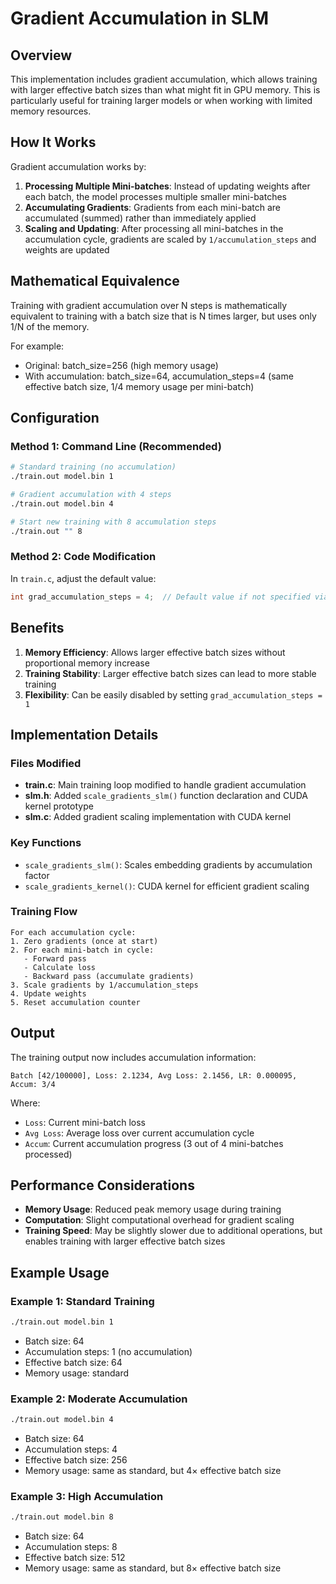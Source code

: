 # Gradient Accumulation in SLM

## Overview

This implementation includes gradient accumulation, which allows training with larger effective batch sizes than what might fit in GPU memory. This is particularly useful for training larger models or when working with limited memory resources.

## How It Works

Gradient accumulation works by:

1. **Processing Multiple Mini-batches**: Instead of updating weights after each batch, the model processes multiple smaller mini-batches
2. **Accumulating Gradients**: Gradients from each mini-batch are accumulated (summed) rather than immediately applied
3. **Scaling and Updating**: After processing all mini-batches in the accumulation cycle, gradients are scaled by `1/accumulation_steps` and weights are updated

## Mathematical Equivalence

Training with gradient accumulation over N steps is mathematically equivalent to training with a batch size that is N times larger, but uses only 1/N of the memory.

For example:
- Original: batch_size=256 (high memory usage)
- With accumulation: batch_size=64, accumulation_steps=4 (same effective batch size, 1/4 memory usage per mini-batch)

## Configuration

### Method 1: Command Line (Recommended)

```bash
# Standard training (no accumulation)
./train.out model.bin 1

# Gradient accumulation with 4 steps
./train.out model.bin 4

# Start new training with 8 accumulation steps
./train.out "" 8
```

### Method 2: Code Modification

In `train.c`, adjust the default value:

```c
int grad_accumulation_steps = 4;  // Default value if not specified via command line
```

## Benefits

1. **Memory Efficiency**: Allows larger effective batch sizes without proportional memory increase
2. **Training Stability**: Larger effective batch sizes can lead to more stable training
3. **Flexibility**: Can be easily disabled by setting `grad_accumulation_steps = 1`

## Implementation Details

### Files Modified

- **train.c**: Main training loop modified to handle gradient accumulation
- **slm.h**: Added `scale_gradients_slm()` function declaration and CUDA kernel prototype
- **slm.c**: Added gradient scaling implementation with CUDA kernel

### Key Functions

- `scale_gradients_slm()`: Scales embedding gradients by accumulation factor
- `scale_gradients_kernel()`: CUDA kernel for efficient gradient scaling

### Training Flow

```
For each accumulation cycle:
1. Zero gradients (once at start)
2. For each mini-batch in cycle:
   - Forward pass
   - Calculate loss
   - Backward pass (accumulate gradients)
3. Scale gradients by 1/accumulation_steps
4. Update weights
5. Reset accumulation counter
```

## Output

The training output now includes accumulation information:

```
Batch [42/100000], Loss: 2.1234, Avg Loss: 2.1456, LR: 0.000095, Accum: 3/4
```

Where:
- `Loss`: Current mini-batch loss
- `Avg Loss`: Average loss over current accumulation cycle
- `Accum`: Current accumulation progress (3 out of 4 mini-batches processed)

## Performance Considerations

- **Memory Usage**: Reduced peak memory usage during training
- **Computation**: Slight computational overhead for gradient scaling
- **Training Speed**: May be slightly slower due to additional operations, but enables training with larger effective batch sizes

## Example Usage

### Example 1: Standard Training
```bash
./train.out model.bin 1
```
- Batch size: 64
- Accumulation steps: 1 (no accumulation)
- Effective batch size: 64
- Memory usage: standard

### Example 2: Moderate Accumulation
```bash
./train.out model.bin 4
```
- Batch size: 64
- Accumulation steps: 4
- Effective batch size: 256
- Memory usage: same as standard, but 4× effective batch size

### Example 3: High Accumulation
```bash
./train.out model.bin 8
```
- Batch size: 64
- Accumulation steps: 8
- Effective batch size: 512
- Memory usage: same as standard, but 8× effective batch size